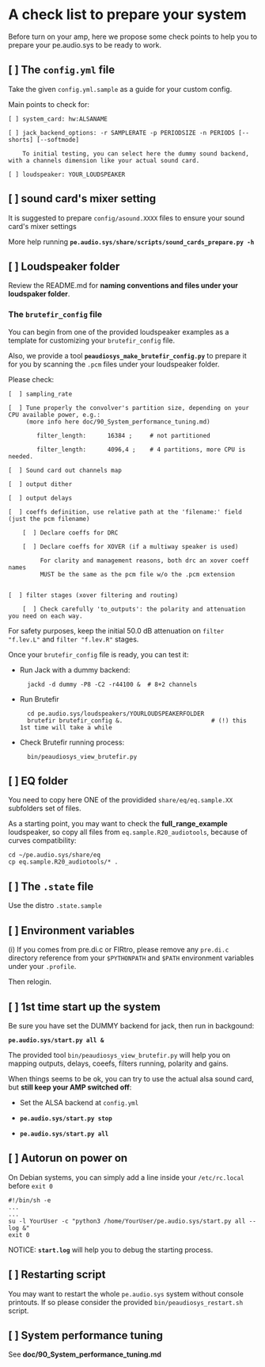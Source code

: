 # A check list to prepare your system 

Before turn on your amp, here we propose some check points to help you to prepare your pe.audio.sys to be ready to work.


## [  ] The `config.yml` file

Take the given `config.yml.sample` as a guide for your custom config.

Main points to check for:

    [ ] system_card: hw:ALSANAME
    
    [ ] jack_backend_options: -r SAMPLERATE -p PERIODSIZE -n PERIODS [--shorts] [--softmode]

        To initial testing, you can select here the dummy sound backend, with a channels dimension like your actual sound card.

    [ ] loudspeaker: YOUR_LOUDSPEAKER


## [  ] sound card's mixer setting

It is suggested to prepare `config/asound.XXXX` files to ensure your sound card's mixer settings

More help running **`pe.audio.sys/share/scripts/sound_cards_prepare.py -h`**


## [  ] Loudspeaker folder

Review the README.md for **naming conventions and files under your loudspaker folder**.

### The `brutefir_config` file

You can begin from one of the provided loudspeaker examples as a template for customizing your `brutefir_config` file.

Also, we provide a tool **`peaudiosys_make_brutefir_config.py`** to prepare it for you by scanning the `.pcm` files under your loudspeaker folder. 

Please check:

    [  ] sampling_rate
    
    [  ] Tune properly the convolver's partition size, depending on your CPU available power, e.g.:
         (more info here doc/90_System_performance_tuning.md)
    
            filter_length:      16384 ;     # not partitioned
                    
            filter_length:      4096,4 ;    # 4 partitions, more CPU is needed.

    [  ] Sound card out channels map
    
    [  ] output dither
    
    [  ] output delays
    
    [  ] coeffs definition, use relative path at the 'filename:' field (just the pcm filename)

        [  ] Declare coeffs for DRC

        [  ] Declare coeffs for XOVER (if a multiway speaker is used)

             For clarity and management reasons, both drc an xover coeff names
             MUST be the same as the pcm file w/o the .pcm extension


    [  ] filter stages (xover filtering and routing)
    
        [  ] Check carefully 'to_outputs': the polarity and attenuation you need on each way.


For safety purposes, keep the initial 50.0 dB attenuation on `filter "f.lev.L"` and `filter "f.lev.R"` stages.

Once your `brutefir_config` file is ready, you can test it:


- Run Jack with a dummy backend:

        jackd -d dummy -P8 -C2 -r44100 &  # 8+2 channels

- Run Brutefir
    
        cd pe.audio.sys/loudspeakers/YOURLOUDSPEAKERFOLDER
        brutefir brutefir_config &.                         # (!) this 1st time will take a while

- Check Brutefir running process:

        bin/peaudiosys_view_brutefir.py



## [  ] EQ folder

You need to copy here ONE of the providided `share/eq/eq.sample.XX` subfolders set of files.

As a starting point, you may want to check the **full_range_example** loudspeaker, so copy all files from  `eq.sample.R20_audiotools`, because of curves compatibility:

    cd ~/pe.audio.sys/share/eq
    cp eq.sample.R20_audiotools/* . 


## [  ] The `.state` file

Use the distro `.state.sample`
     

## [  ] Environment variables

(i) If you comes from pre.di.c or FIRtro, please remove any `pre.di.c` directory reference from your `$PYTHONPATH` and `$PATH` environment variables under your `.profile`.

Then relogin.


## [ ] 1st time start up the system

Be sure you have set the DUMMY backend for jack, then run in backgound:

  **`pe.audio.sys/start.py all &`**

The provided tool `bin/peaudiosys_view_brutefir.py` will help you on mapping outputs, delays, coeefs, filters running, polarity and gains.

When things seems to be ok, you can try to use the actual alsa sound card, but **still keep your AMP switched off**:

- Set the ALSA backend at `config.yml`

- **`pe.audio.sys/start.py stop`**

- **`pe.audio.sys/start.py all`**

## [ ] Autorun on power on

On Debian systems, you can simply add a line inside your `/etc/rc.local` before `exit 0`

    #!/bin/sh -e
    ...
    ...
    su -l YourUser -c "python3 /home/YourUser/pe.audio.sys/start.py all --log &"
    exit 0

NOTICE: **`start.log`** will help you to debug the starting process.

## [ ] Restarting script

You may want to restart the whole `pe.audio.sys` system without console printouts. If so please consider the provided `bin/peaudiosys_restart.sh` script.

## [ ] System performance tuning

See **doc/90_System_performance_tuning.md**


